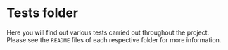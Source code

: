 # Tests folder

Here you will find out various tests carried out throughout the project. Please see the `README` files of each respective folder for more information.